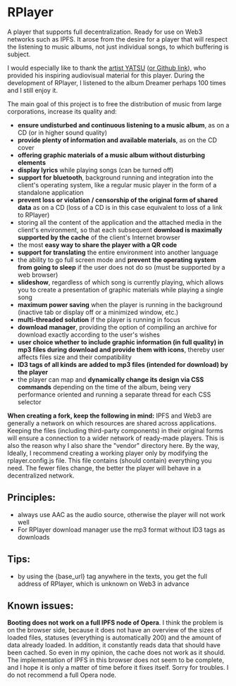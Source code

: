 # RPlayer

A player that supports full decentralization. Ready for use on Web3 networks such as IPFS. It arose from the desire for a player that will respect the listening to music albums, not just individual songs, to which buffering is subject.

I would especially like to thank the [artist YATSU](https://yatsuband.bandcamp.com/) ([or Github link](https://github.com/michaldivis)), who provided his inspiring audiovisual material for this player. During the development of RPlayer, I listened to the album Dreamer perhaps 100 times and I still enjoy it.
  
The main goal of this project is to free the distribution of music from large corporations, increase its quality and:
  
* **ensure undisturbed and continuous listening to a music album**, as on a CD (or in higher sound quality)
* **provide plenty of information and available materials**, as on the CD cover
* **offering graphic materials of a music album without disturbing elements**
* **display lyrics** while playing songs (can be turned off)
* **support for bluetooth**, background running and integration into the client's operating system, like a regular music player in the form of a standalone application
* **prevent loss or violation / censorship of the original form of shared data** as on a CD (loss of a CD is in this case equivalent to loss of a link to RPlayer)
* storing all the content of the application and the attached media in the client's environment, so that each subsequent **download is maximally supported by the cache** of the client's Internet browser
* the most **easy way to share the player with a QR code**
* **support for translating** the entire environment into another language
* the ability to go full screen mode and **prevent the operating system from going to sleep** if the user does not do so (must be supported by a web browser)
* **slideshow**, regardless of which song is currently playing, which allows you to create a presentation of graphic materials while playing a single song
* **maximum power saving** when the player is running in the background (inactive tab or display off or a minimized window, etc.)
* **multi-threaded solution** if the player is running in focus
* **download manager**, providing the option of compiling an archive for download exactly according to the user's wishes
* **user choice whether to include graphic information (in full quality) in mp3 files during download and provide them with icons**, thereby user affects files size and their compatibility
* **ID3 tags of all kinds are added to mp3 files (intended for download) by the player**
* the player can map and **dynamically change its design via CSS commands** depending on the time of the album, being very performance oriented and running a separate thread for each CSS selector

**When creating a fork, keep the following in mind:** IPFS and Web3 are generally a network on which resources are shared across applications. Keeping the files (including third-party components) in their original forms will ensure a connection to a wider network of ready-made players. This is also the reason why I also share the "vendor" directory here. By the way, Ideally, I recommend creating a working player only by modifying the rplayer.config.js file. This file contains (should contain) everything you need. The fewer files change, the better the player will behave in a decentralized network.

## Principles:

* always use AAC as the audio source, otherwise the player will not work well
* For RPlayer download manager use the mp3 format without ID3 tags as downloads

## Tips:

* by using the {base_url} tag anywhere in the texts, you get the full address of RPlayer, which is unknown on Web3 in advance

## Known issues:

**Booting does not work on a full IPFS node of Opera**. I think the problem is on the browser side, because it does not have an overview of the sizes of loaded files, statuses (everything is automatically 200) and the amount of data already loaded. In addition, it constantly reads data that should have been cached. So even in my opinion, the cache does not work as it should. The implementation of IPFS in this browser does not seem to be complete, and I hope it is only a matter of time before it fixes itself. Sorry for troubles. I do not recommend a full Opera node.

